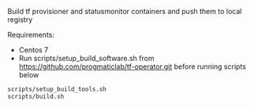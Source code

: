 Build tf provisioner and statusmonitor containers and push them to local registry

Requirements:
- Centos 7
- Run scripts/setup_build_software.sh from https://github.com/progmaticlab/tf-operator.git  before running scripts below

```bash
scripts/setup_build_tools.sh
scripts/build.sh

```
